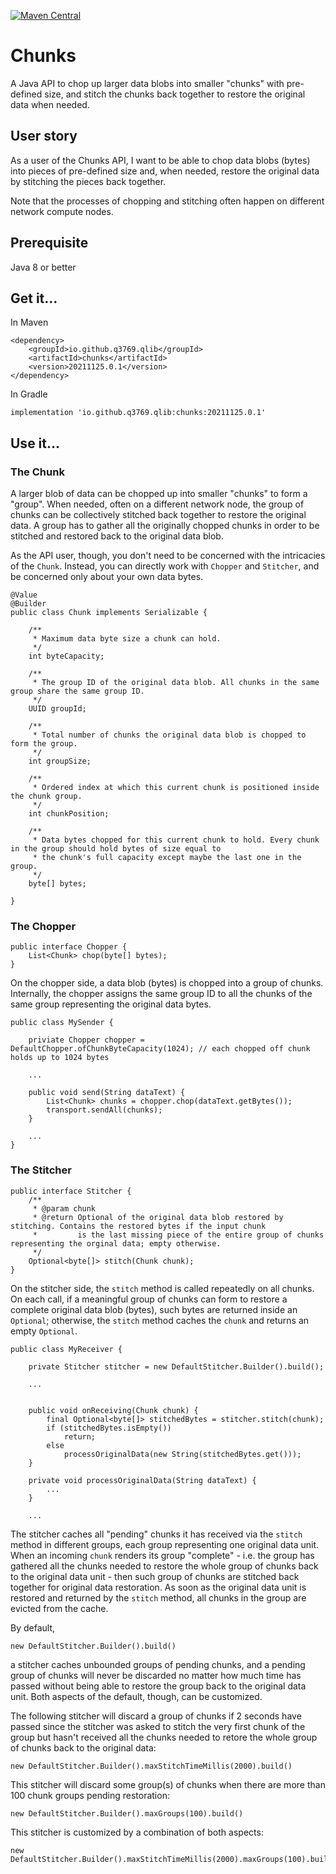 [![Maven Central](https://img.shields.io/maven-central/v/io.github.q3769.qlib/chunks.svg?label=Maven%20Central)](https://search.maven.org/search?q=g:%22io.github.q3769.qlib%22%20AND%20a:%22chunks%22)

# Chunks

A Java API to chop up larger data blobs into smaller "chunks" with pre-defined size, and stitch the chunks back together to restore the original data when needed.

## User story

As a user of the Chunks API, I want to be able to chop data blobs (bytes) into pieces of pre-defined size and, when needed, restore the original data by stitching the pieces back together.

Note that the processes of chopping and stitching often happen on different network compute nodes.

## Prerequisite
Java 8 or better

## Get it...

In Maven

```
<dependency>
    <groupId>io.github.q3769.qlib</groupId>
    <artifactId>chunks</artifactId>
    <version>20211125.0.1</version>
</dependency>
```

In Gradle

```
implementation 'io.github.q3769.qlib:chunks:20211125.0.1'
```

## Use it...

### The Chunk

A larger blob of data can be chopped up into smaller "chunks" to form a "group". When needed, often on a different network node, the group of chunks can be collectively stitched back together to restore the original data. A group has to gather all the originally chopped chunks in order to be stitched and restored back to the original data blob.

As the API user, though, you don't need to be concerned with the intricacies of the `Chunk`. Instead, you can directly work with `Chopper` and `Stitcher`, and be concerned only about your own data bytes.   

```
@Value
@Builder
public class Chunk implements Serializable {

    /**
     * Maximum data byte size a chunk can hold.
     */
    int byteCapacity;

    /**
     * The group ID of the original data blob. All chunks in the same group share the same group ID.
     */
    UUID groupId;

    /**
     * Total number of chunks the original data blob is chopped to form the group.
     */
    int groupSize;

    /**
     * Ordered index at which this current chunk is positioned inside the chunk group.
     */
    int chunkPosition;

    /**
     * Data bytes chopped for this current chunk to hold. Every chunk in the group should hold bytes of size equal to
     * the chunk's full capacity except maybe the last one in the group.
     */
    byte[] bytes;

}
```

### The Chopper


```
public interface Chopper {
    List<Chunk> chop(byte[] bytes);
}
```

On the chopper side, a data blob (bytes) is chopped into a group of chunks. Internally, the chopper assigns the same group ID to all the chunks of the same group representing the original data bytes.

```
public class MySender {

	priviate Chopper chopper = DefaultChopper.ofChunkByteCapacity(1024); // each chopped off chunk holds up to 1024 bytes
	
	...

	public void send(String dataText) {
		List<Chunk> chunks = chopper.chop(dataText.getBytes());
		transport.sendAll(chunks);
	}

	...
}
```

### The Stitcher

```
public interface Stitcher {
    /**
     * @param chunk
     * @return Optional of the original data blob restored by stitching. Contains the restored bytes if the input chunk
     *         is the last missing piece of the entire group of chunks representing the orginal data; empty otherwise.
     */
    Optional<byte[]> stitch(Chunk chunk);
}

```

On the stitcher side, the `stitch` method is called repeatedly on all chunks. On each call, if a meaningful group of chunks can form to restore a complete original data blob (bytes), such bytes are returned inside an `Optional`; otherwise, the `stitch` method caches the `chunk` and returns an empty `Optional`.

```
public class MyReceiver {

	private Stitcher stitcher = new DefaultStitcher.Builder().build();
	
	...


	public void onReceiving(Chunk chunk) {
		final Optional<byte[]> stitchedBytes = stitcher.stitch(chunk);
		if (stitchedBytes.isEmpty())
			return;
		else 
			processOriginalData(new String(stitchedBytes.get()));
	}
	
	private void processOriginalData(String dataText) {
		...
	}
	
	...

```

The stitcher caches all "pending" chunks it has received via the `stitch` method in different groups, each group representing one original data unit. When an incoming `chunk` renders its group "complete" - i.e. the group has gathered all the chunks needed to restore the whole group of chunks back to the original data unit - then such group of chunks are stitched back together for original data restoration. As soon as the original data unit is restored and returned by the `stitch` method, all chunks in the group are evicted from the cache.

By default,

```
new DefaultStitcher.Builder().build()
```

a stitcher caches unbounded groups of pending chunks, and a pending group of chunks will never be discarded no matter how much time has passed without being able to restore the group back to the original data unit. Both aspects of the default, though, can be customized.

The following stitcher will discard a group of chunks if 2 seconds have passed since the stitcher was asked to stitch the very first chunk of the group but hasn't received all the chunks needed to retore the whole group of chunks back to the original data:

```
new DefaultStitcher.Builder().maxStitchTimeMillis(2000).build()
```

This stitcher will discard some group(s) of chunks when there are more than 100 chunk groups pending restoration:

```
new DefaultStitcher.Builder().maxGroups(100).build()
```

This stitcher is customized by a combination of both aspects:

```
new DefaultStitcher.Builder().maxStitchTimeMillis(2000).maxGroups(100).build()
```
